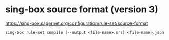 # sing-box source format (version 3)

<https://sing-box.sagernet.org/configuration/rule-set/source-format>

`sing-box rule-set compile [--output <file-name>.srs] <file-name>.json`
